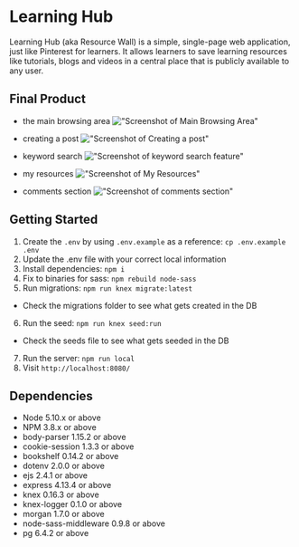 # Learning Hub

Learning Hub (aka Resource Wall) is a simple, single-page web application, just like Pinterest for learners. It allows learners to save learning resources like tutorials, blogs and videos in a central place that is publicly available to any user.

## Final Product 

- the main browsing area
!["Screenshot of Main Browsing Area"](https://github.com/xwang1000/learning-hub/blob/frontend/docs/ResourceWall-othersposts.png?raw=true)

- creating a post
!["Screenshot of Creating a post"](https://github.com/xwang1000/learning-hub/blob/frontend/docs/ResourceWall-MyResources.png?raw=true)

- keyword search
!["Screenshot of keyword search feature"](https://github.com/xwang1000/learning-hub/blob/frontend/docs/ResourceWall-search.png?raw=true)

- my resources
!["Screenshot of My Resources"](https://github.com/xwang1000/learning-hub/blob/frontend/docs/ResourceWall-myposts.png?raw=true)

- comments section
!["Screenshot of comments section"](https://github.com/xwang1000/learning-hub/blob/frontend/docs/Resourcewall-comments.png?raw=true)

## Getting Started

1. Create the `.env` by using `.env.example` as a reference: `cp .env.example .env`
2. Update the .env file with your correct local information
3. Install dependencies: `npm i`
4. Fix to binaries for sass: `npm rebuild node-sass`
5. Run migrations: `npm run knex migrate:latest`
  - Check the migrations folder to see what gets created in the DB
6. Run the seed: `npm run knex seed:run`
  - Check the seeds file to see what gets seeded in the DB
7. Run the server: `npm run local`
8. Visit `http://localhost:8080/`

## Dependencies 
- Node 5.10.x or above
- NPM 3.8.x or above
- body-parser 1.15.2 or above
- cookie-session 1.3.3 or above
- bookshelf 0.14.2 or above
- dotenv 2.0.0 or above
- ejs 2.4.1 or above
- express 4.13.4 or above
- knex 0.16.3 or above
- knex-logger 0.1.0 or above
- morgan 1.7.0 or above
- node-sass-middleware 0.9.8 or above
- pg 6.4.2 or above

